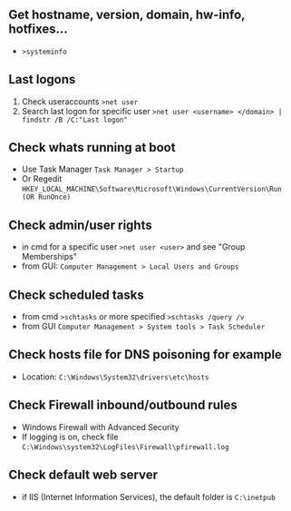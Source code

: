 ## Get hostname, version, domain, hw-info, hotfixes...
* `>systeminfo`

## Last logons
1. Check useraccounts `>net user`
2. Search last logon for specific user `>net user <username> </domain> | findstr /B /C:"Last logon"`

## Check whats running at boot
* Use Task Manager `Task Manager > Startup`
* Or Regedit `HKEY_LOCAL_MACHINE\Software\Microsoft\Windows\CurrentVersion\Run (OR RunOnce)`

## Check admin/user rights
* in cmd for a specific user `>net user <user>` and see "Group Memberships"
* from GUI: `Computer Management > Local Users and Groups` 

## Check scheduled tasks
* from cmd `>schtasks` or more specified `>schtasks /query /v`
* from GUI `Computer Management > System tools > Task Scheduler`

## Check hosts file for DNS poisoning for example
* Location: `C:\Windows\System32\drivers\etc\hosts`

## Check Firewall inbound/outbound rules
* Windows Firewall with Advanced Security
* If logging is on, check file `C:\Windows\system32\LogFiles\Firewall\pfirewall.log`

## Check default web server
* if IIS (Internet Information Services), the default folder is `C:\inetpub`
